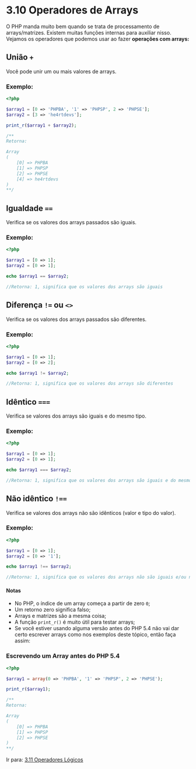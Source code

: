 # 3.10 Operadores de Arrays

O PHP manda muito bem quando se trata de processamento de arrays/matrizes.
Existem muitas funções internas para auxiliar nisso.
Vejamos os operadores que podemos usar ao fazer **operações com arrays:**

## União `+`

Você pode unir um ou mais valores de arrays.

### Exemplo:

```php
<?php

$array1 = [0 => 'PHPBA', '1' => 'PHPSP', 2 => 'PHPSE'];
$array2 = [3 => 'he4rtdevs'];

print_r($array1 + $array2);

/**
Retorna:

Array
(
    [0] => PHPBA
    [1] => PHPSP
    [2] => PHPSE
    [4] => he4rtdevs
)
**/
```

## Igualdade `==`

Verifica se os valores dos arrays passados são iguais.

### Exemplo:

```php
<?php

$array1 = [0 => 1];
$array2 = [0 => 1];

echo $array1 == $array2;

//Retorna: 1, significa que os valores dos arrays são iguais
```

## Diferença `!=` ou `<>`

Verifica se os valores dos arrays passados são diferentes.

### Exemplo:
```php
<?php

$array1 = [0 => 1];
$array2 = [0 => 2];

echo $array1 != $array2;

//Retorna: 1, significa que os valores dos arrays são diferentes
```

## Idêntico `===`

Verifica se valores dos arrays são iguais e do mesmo tipo.

### Exemplo:
```php
<?php

$array1 = [0 => 1];
$array2 = [0 => 1];

echo $array1 === $array2;

//Retorna: 1, significa que os valores dos arrays são iguais e do mesmo tipo (número inteiro)
```
## Não idêntico `!==`

Verifica se valores dos arrays não são idênticos (valor e tipo do valor).

### Exemplo:
```php
<?php

$array1 = [0 => 1];
$array2 = [0 => '1'];

echo $array1 !== $array2;

//Retorna: 1, significa que os valores dos arrays não são iguais e/ou não são do mesmo tipo (número inteiro)
```

#### Notas

- No PHP, o índice de um array começa a partir de zero `0`;
- Um retorno zero significa falso;
- Arrays e matrizes são a mesma coisa;
- A função `print_r()` é muito útil para testar arrays;
- Se você estiver usando alguma versão antes do PHP 5.4 não vai dar certo escrever arrays como nos exemplos deste tópico, então faça assim:

### Escrevendo um Array antes do PHP 5.4
```php
<?php

$array1 = array(0 => 'PHPBA', '1' => 'PHPSP', 2 => 'PHPSE');

print_r($array1);

/**
Retorna:

Array
(
    [0] => PHPBA
    [1] => PHPSP
    [2] => PHPSE
)
**/
```

Ir para: [3.11 Operadores Lógicos](11-Operadores-logicos.md)